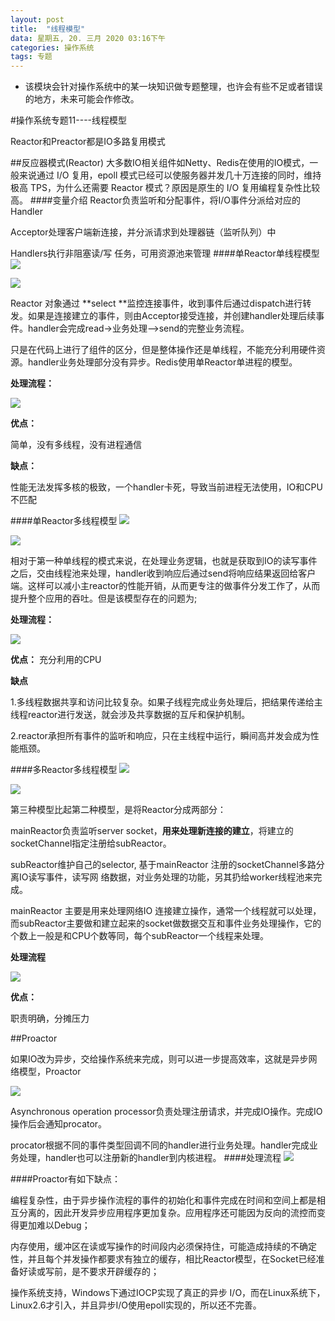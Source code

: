 ```yaml
---
layout: post
title:  "线程模型"
data: 星期五, 20. 三月 2020 03:16下午 
categories: 操作系统
tags: 专题
---
```

* 该模块会针对操作系统中的某一块知识做专题整理，也许会有些不足或者错误的地方，未来可能会作修改。

#操作系统专题11----线程模型

Reactor和Preactor都是IO多路复用模式

##反应器模式(Reactor)
大多数IO相关组件如Netty、Redis在使用的IO模式，一般来说通过 I/O 复用，epoll 模式已经可以使服务器并发几十万连接的同时，维持极高 TPS，为什么还需要 Reactor 模式？原因是原生的 I/O 复用编程复杂性比较高。
####变量介绍
Reactor负责监听和分配事件，将I/O事件分派给对应的Handler

Acceptor处理客户端新连接，并分派请求到处理器链（监听队列）中

Handlers执行非阻塞读/写 任务，可用资源池来管理
####单Reactor单线程模型
![](imgs/20200321-201815.png)

![](imgs/20200321-203342.png)

Reactor 对象通过 **select **监控连接事件，收到事件后通过dispatch进行转发。如果是连接建立的事件，则由Acceptor接受连接，并创建handler处理后续事件。handler会完成read->业务处理-->send的完整业务流程。

只是在代码上进行了组件的区分，但是整体操作还是单线程，不能充分利用硬件资源。handler业务处理部分没有异步。Redis使用单Reactor单进程的模型。

**处理流程：**
>
![](imgs/20200321-213505.png)


**优点：**

简单，没有多线程，没有进程通信

**缺点：**

性能无法发挥多核的极致，一个handler卡死，导致当前进程无法使用，IO和CPU不匹配

####单Reactor多线程模型
![](imgs/20200321-201826.png)

![](imgs/20200321-203515.png)

相对于第一种单线程的模式来说，在处理业务逻辑，也就是获取到IO的读写事件之后，交由线程池来处理，handler收到响应后通过send将响应结果返回给客户端。这样可以减小主reactor的性能开销，从而更专注的做事件分发工作了，从而提升整个应用的吞吐。但是该模型存在的问题为;


**处理流程：**
>
![](imgs/20200321-213530.png)

**优点：**
充分利用的CPU

**缺点**

1.多线程数据共享和访问比较复杂。如果子线程完成业务处理后，把结果传递给主线程reactor进行发送，就会涉及共享数据的互斥和保护机制。

2.reactor承担所有事件的监听和响应，只在主线程中运行，瞬间高并发会成为性能瓶颈。


####多Reactor多线程模型
![](imgs/20200321-201831.png)

![](imgs/20200321-203708.png)

第三种模型比起第二种模型，是将Reactor分成两部分：

mainReactor负责监听server socket，**用来处理新连接的建立**，将建立的socketChannel指定注册给subReactor。

subReactor维护自己的selector, 基于mainReactor 注册的socketChannel多路分离IO读写事件，读写网 络数据，对业务处理的功能，另其扔给worker线程池来完成。

mainReactor 主要是用来处理网络IO 连接建立操作，通常一个线程就可以处理，而subReactor主要做和建立起来的socket做数据交互和事件业务处理操作，它的个数上一般是和CPU个数等同，每个subReactor一个线程来处理。

**处理流程**
>
![](imgs/20200321-213554.png)


**优点：**

职责明确，分摊压力

##Proactor

如果IO改为异步，交给操作系统来完成，则可以进一步提高效率，这就是异步网络模型，Proactor

![](imgs/20200321-210001.png)

Asynchronous operation processor负责处理注册请求，并完成IO操作。完成IO操作后会通知procator。

procator根据不同的事件类型回调不同的handler进行业务处理。handler完成业务处理，handler也可以注册新的handler到内核进程。
####处理流程
![](imgs/20200321-213735.png)


####Proactor有如下缺点：

编程复杂性，由于异步操作流程的事件的初始化和事件完成在时间和空间上都是相互分离的，因此开发异步应用程序更加复杂。应用程序还可能因为反向的流控而变得更加难以Debug；

内存使用，缓冲区在读或写操作的时间段内必须保持住，可能造成持续的不确定性，并且每个并发操作都要求有独立的缓存，相比Reactor模型，在Socket已经准备好读或写前，是不要求开辟缓存的；

操作系统支持，Windows下通过IOCP实现了真正的异步 I/O，而在Linux系统下，Linux2.6才引入，并且异步I/O使用epoll实现的，所以还不完善。









